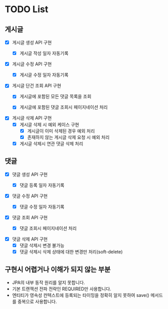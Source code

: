 # TODO List

## 게시글 ##
- [x] 게시글 생성 API 구현
    - [x] 게시글 작성 일자 자동기록


- [x] 게시글 수정 API 구현
    - [x] 게시글 수정 일자 자동기록


- [x] 게시글 단건 조회 API 구현
    - [x] 게시글에 포함된 모든 댓글 목록을 조회
    - [x] 게시글에 포함된 댓글 조회시 페이지네이션 처리


- [x] 게시글 삭제 API 구현
    - [x] 게시글 삭제 시 예외 케이스 구현
        - [x] 게시글이 이미 삭제된 경우 예외 처리
        - [x] 존재하지 않는 게시글 삭제 요청 시 예외 처리
    - [x] 게시글 삭제시 연관 댓글 삭제 처리

## 댓글 ##
- [x] 댓글 생성 API 구현
    - [x] 댓글 등록 일자 자동기록


- [x] 댓글 수정 API 구현
    - [x] 댓글 수정 일자 자동기록


- [x] 댓글 조회 API 구현
  - [x] 댓글 조회시 페이지네이션 처리


- [x] 댓글 삭제 API 구현
    - [x] 댓글 삭제시 변경 불가능
    - [x] 댓글 삭제시 삭제 상태에 대한 변경만 처리(soft-delete)

## 구현시 어렵거나 이해가 되지 않는 부분
- JPA의 내부 동작 원리를 알지 못합니다.
- 기본 트랜잭션 전파 전략인 REQUIRED만 사용합니다.
- 엔티티가 영속성 컨텍스트에 등록되는 타이밍을 정확히 알지 못하여 save() 메서드를 중복으로 사용합니다.